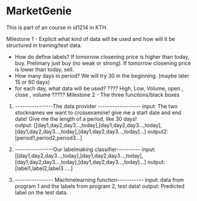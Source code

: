 # MarketGenie
This is part of an course in id1214 in KTH. 

Milestone 1 - Explicit what kind of data will be used and how will it be structured in training/test data. 
   - How do define labels?
      If tomorrow closening price is higher than today, buy. Prelimary just buy (no weak or strong).
      If tomorrow closening price is lower than today, sell. 
   - How many days in period? 
      We will try 30 in the beginning. (maybe later 15 or 60 days)
   - for each day, what data will be used?
      ???? High, Low, Volume, open , close , volume ?????
Milestone 2 - The three functions/black boxes
  
  1) ----------------The data provider ------------------
        input: The two stocknames we want to crossexamine! give me a start date and end date! Give me the length of a period, like 30
          days!  
        output: [[day1,day2,day3...,today],[day1,day2,day3...,today],[day1,day2,day3...,today],[day1,day2,day3...,today]...] 
        output2: [period1,period2,period3...] 
      
  2) ----------------Our labelmaking classifier----------
        input: [[day1,day2,day3...,today],[day1,day2,day3...,today],[day1,day2,day3...,today],[day1,day2,day3...,today]...]
        output: [label1,label2,label3 ....]
        
  3) ---------------- Machinelearning function-----------
        input: data from program 1 and the labels from program 2, test data!
        output: Predicted label on the test data.

